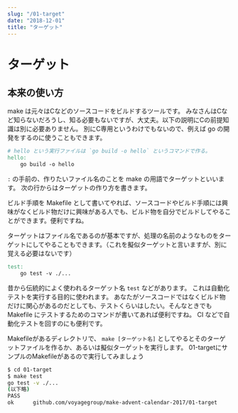 ```yaml
---
slug: "/01-target"
date: "2018-12-01"
title: "ターゲット"
---
```

# ターゲット

## 本来の使い方

make は元々はCなどのソースコードをビルドするツールです。
みなさんはCなど知らないだろうし、知る必要もないですが、大丈夫。以下の説明にCの前提知識は別に必要ありません。
別にC専用というわけでもないので、例えば go の開発をするのに使うこともできます。

```Makefile
# hello という実行ファイルは `go build -o hello` というコマンドで作る。
hello:
	go build -o hello
```

`:` の手前の、作りたいファイル名のことを make の用語でターゲットといいます。
次の行からはターゲットの作り方を書きます。

ビルド手順を Makefile として書いてやれば、ソースコードやビルド手順には興味がなくビルド物だけに興味がある人でも、ビルド物を自分でビルドしてやることができます。便利ですね。

ターゲットはファイル名であるのが基本ですが、処理の名前のようなものをターゲットにしてやることもできます。（これを擬似ターゲットと言いますが、別に覚える必要はないです）

```Makefile
test:
    go test -v ./...
```

昔から伝統的によく使われるターゲット名 `test` などがあります。
これは自動化テストを実行する目的に使われます。
あなたがソースコードではなくビルド物だけに関心があるのだとしても、テストくらいはしたい。そんなときでも Makefile にテストするためのコマンドが書いてあれば便利ですね。
CI などで自動化テストを回すのにも便利です。

Makefileがあるディレクトリで、 `make [ターゲット名]` としてやるとそのターゲットファイルを作るか、あるいは擬似ターゲットを実行します。
01-targetにサンプルのMakefileがあるので実行してみましょう

```bash
$ cd 01-target
$ make test
go test -v ./...
(以下略)
PASS
ok      github.com/voyagegroup/make-advent-calendar-2017/01-target      0.006s
```
